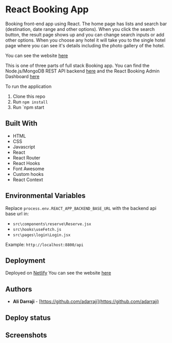 # React Booking App

Booking front-end app using React. The home page has lists and search bar (destination, date range and other options). When you click the search button, the result page shows up and you can change search inputs or add other options. When you choose any hotel it will take you to the single hotel page where you can see it's details including the photo gallery of the hotel.


You can see the website [here]()


This is one of three parts of full stack Booking app. You can find the Node.js/MongoDB REST API backend [here]() and the React Booking Admin Dashboard [here]()


To run the application

1. Clone this repo
2. Run `npm install`
3. Run `npm start


## Built With

* HTML
* CSS
* Javascript
* React
* React Router
* React Hooks
* Font Awesome
* Custom hooks
* React Context


## Environmental Variables

Replace `process.env.REACT_APP_BACKEND_BASE_URL` with the backend api base url in:

* `src\components\reserve\Reserve.jsx`
* `src\hooks\useFetch.js`
* `src\pages\login\Login.jsx`


Example: `http://localhost:8800/api`

## Deployment

Deployed on [Netlify](https://netlify.com)
You can see the website [here]()


## Authors

- **Ali Darraji** - [https://github.com/adarraji](https://github.com/adarraji)


## Deploy status


## Screenshots